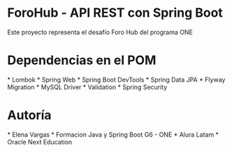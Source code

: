 <h1>ForoHub - API REST con Spring Boot</h1>
Este proyecto representa el desafío Foro Hub del programa ONE

<h1>Dependencias en el POM</h1>
* Lombok
* Spring Web
* Spring Boot DevTools
* Spring Data JPA
* Flyway Migration
* MySQL Driver
* Validation
* Spring Security


<h1>Autoría</h1>
* Elena Vargas
* Formacion Java y Spring Boot G6 - ONE
* Alura Latam
* Oracle Next Education
